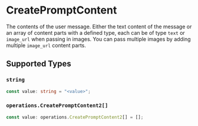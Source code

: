 # CreatePromptContent

The contents of the user message. Either the text content of the message or an array of content parts with a defined type, each can be of type `text` or `image_url` when passing in images. You can pass multiple images by adding multiple `image_url` content parts. 


## Supported Types

### `string`

```typescript
const value: string = "<value>";
```

### `operations.CreatePromptContent2[]`

```typescript
const value: operations.CreatePromptContent2[] = [];
```

